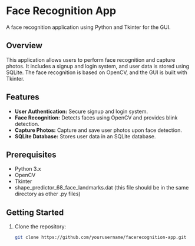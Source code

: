 # Face Recognition App

A face recognition application using Python and Tkinter for the GUI.

## Overview

This application allows users to perform face recognition and capture photos. It includes a signup and login system, and user data is stored using SQLite. The face recognition is based on OpenCV, and the GUI is built with Tkinter.

## Features

- **User Authentication:** Secure signup and login system.
- **Face Recognition:** Detects faces using OpenCV and provides blink detection.
- **Capture Photos:** Capture and save user photos upon face detection.
- **SQLite Database:** Stores user data in an SQLite database.

## Prerequisites

- Python 3.x
- OpenCV
- Tkinter
- shape_predictor_68_face_landmarks.dat (this file should be in the same directory as other .py files)

## Getting Started

1. Clone the repository:

   ```bash
   git clone https://github.com/yourusername/facerecognition-app.git
